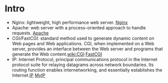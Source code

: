 Intro
=====

- Nginx: lightweight, high performance web server. [Nginx](https://www.linode.com/docs/websites/nginx/basic-nginx-configuration)
- Apache: web server with a process-oriented approach to handle requests. [Apache](http://httpd.apache.org/)
- CGI/FastCGI: standard method used to generate dynamic content on Web pages and Web applications. CGI, when implemented on a Web server, provides an interface between the Web server and programs that generate the Web content.[wiki:CGI](http://en.wikipedia.org/wiki/Common_Gateway_Interface) [FastCGI](http://www.fastcgi.com/drupal/)
- IP: Internet Protocol, principal communications protocol in the Internet protocol suite for relaying datagrams across network boundaries. Its routing function enables internetworking, and essentially establishes the Internet.[IP](http://en.wikipedia.org/wiki/Internet_Protocol) [MyIP](http://whatismyipaddress.com/)
